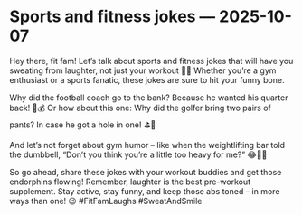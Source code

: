 # Sports and fitness jokes — 2025-10-07

Hey there, fit fam! Let’s talk about sports and fitness jokes that will have you sweating from laughter, not just your workout 💪🤣 Whether you’re a gym enthusiast or a sports fanatic, these jokes are sure to hit your funny bone.

Why did the football coach go to the bank? Because he wanted his quarter back! 🏈💰 Or how about this one: Why did the golfer bring two pairs of pants? In case he got a hole in one! ⛳️👖

And let’s not forget about gym humor – like when the weightlifting bar told the dumbbell, “Don’t you think you’re a little too heavy for me?” 😂🏋️‍♂️

So go ahead, share these jokes with your workout buddies and get those endorphins flowing! Remember, laughter is the best pre-workout supplement. Stay active, stay funny, and keep those abs toned – in more ways than one! 😉 #FitFamLaughs #SweatAndSmile
